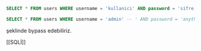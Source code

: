 
```sql title:SQL+Query
SELECT * FROM users WHERE username = 'kullanici' AND password = 'sifre';
```


```sql title:InjectedQuery
SELECT * FROM users WHERE username = 'admin' -- ' AND password = 'anything';
```

şeklinde bypass edebiliriz. 



[[SQLİ]]